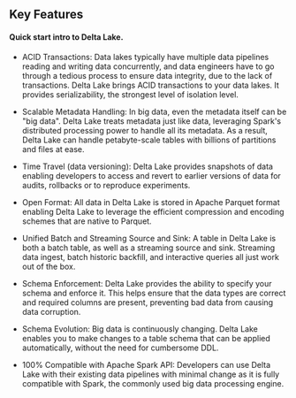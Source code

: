 ## Key Features

#### Quick start intro to Delta Lake.

- ACID Transactions: Data lakes typically have multiple data pipelines reading and writing data concurrently, and data engineers have to go through a tedious process to ensure data integrity, due to the lack of transactions. Delta Lake brings ACID transactions to your data lakes. It provides serializability, the strongest level of isolation level.

- Scalable Metadata Handling: In big data, even the metadata itself can be "big data". Delta Lake treats metadata just like data, leveraging Spark's distributed processing power to handle all its metadata. As a result, Delta Lake can handle petabyte-scale tables with billions of partitions and files at ease.

- Time Travel (data versioning): Delta Lake provides snapshots of data enabling developers to access and revert to earlier versions of data for audits, rollbacks or to reproduce experiments.

- Open Format: All data in Delta Lake is stored in Apache Parquet format enabling Delta Lake to leverage the efficient compression and encoding schemes that are native to Parquet.

- Unified Batch and Streaming Source and Sink: A table in Delta Lake is both a batch table, as well as a streaming source and sink. Streaming data ingest, batch historic backfill, and interactive queries all just work out of the box.

- Schema Enforcement: Delta Lake provides the ability to specify your schema and enforce it. This helps ensure that the data types are correct and required columns are present, preventing bad data from causing data corruption.

- Schema Evolution: Big data is continuously changing. Delta Lake enables you to make changes to a table schema that can be applied automatically, without the need for cumbersome DDL.

- 100% Compatible with Apache Spark API: Developers can use Delta Lake with their existing data pipelines with minimal change as it is fully compatible with Spark, the commonly used big data processing engine.
